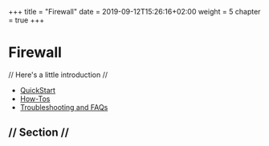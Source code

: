 +++
title = "Firewall"
date = 2019-09-12T15:26:16+02:00
weight = 5
chapter = true
+++

# Firewall

// Here's a little introduction //

- [QuickStart]()
- [How-Tos]()
- [Troubleshooting and FAQs]()

## // Section //
